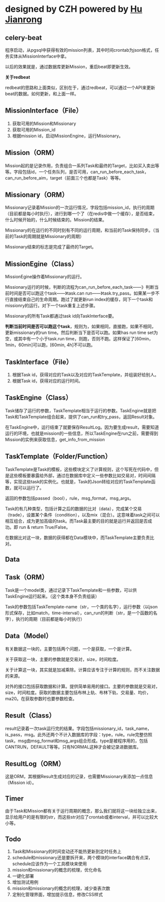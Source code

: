 # designed by CZH powered by [Hu Jianrong](https://github.com/capacitanceHu)

## celery-beat

程序启动，从pgsql中获得有效的mission列表，其中时间crontab为json格式，任务实体从MissionInterface中拿。

以后的效果就是，通过数据库更新Mission，重启beat即更新生效。

**关于redbeat**

redbeat的思路和上面类似，区别在于，通过redbeat，可以通过一个API来更新beat的数据。如何更新，和上面一样。

## MissionInterface（File）

1. 获取可用的Mission和Missionary
2. 获取可用的Mission_id
3. 根据mission id，启动MissionEngine，运行Missionary。

## Mission（ORM）

Mission起的是记录作用，负责组合一系列Task和最终的Target，比如买入卖出等等。字段包括id，一个任务队列，是否可用，can_run_before_each_task，can_run_before_aim，target（前面三个也都是Task）等等。

## Missionary（ORM）

Missionary记录着Mission的一次运行情况，字段包括mission_id，执行的周期（目前都是每小时执行），进行到哪一个了（在redis中做一个缓存），是否结束，什么时候开始的，什么时候结束的。Mission的结果。

Missionary的在运行的不同时刻有不同的运行周期，和当前的Task保持同步。（当前的Task的周期就是Missionary的周期）

Missionary结束的标志是完成了最终的Target。

## MissionEgine（Class）

MissionEgine操作着Missionary的运行。

Missionary运行的时候，判断的流程为can_run_before_each_task——》判断当前时间是否可以跑这个task——》task.can run——》task.try_pass。如果某一步不行直接结束自己的生命周期。跑过了就更新run index的缓存，同下一个task和missionry的运行。对下一个task重复上述步骤。

Missionary的所有Task都通过task id向TaskInterface要。

**判断当前时间是否可以跑这个task**，规则为，如果相同，直接跑，如果不相同，更新missionary的run time。然后判断当下是否可以跑。如果has run time set为空，或其中有一个小于task.run time，则跑，否则不跑。这样保证了[60min，1min，60min]可以跑，[60min, 4h]不可以跑。

## TaskInterface（File）

1. 根据Task id，获得对应的Task以及对应的TaskTemplate，并组装好给别人。
2. 根据Task id，获得对应的运行时间。

## TaskEngine（Class）

Task储存了运行的参数，TaskTemplate相当于运行的参数。TaskEngine就是把Task和TaskTemplate组合起来，提供了can_run和try_pass，返回Result对象。

在TaskEngine中，运行结束了就要保存ResultLog。因为要生成result，需要知道运行的环境，也就是mission的一些信息，所以TaskEngine在run之前，需要得到Mission的实例来获取信息，get_info_from_mission

## TaskTemplate（Folder/Function）

TaskTemplate是Task的模板，这些模块定义了计算规则，这个写死在代码中，但是这些模板要暴露给外部，通过在数据库中定义一些参数比如交易对，时间间隔等，实现这些task的实例化。也就是，Task的Json转给对应的TaskTemplate函数，就可以运行了。

返回的参数包括passed（bool），rule，msg_format，msg_args。

Task的有几种类型，包括计算之后的数据的比对（data），完成某个交易（trade），设置某个条件（condition），以及mix（混合）。这意味着task之间可以相互组合，成为更加高级的task。而Task最主要的目的就是运行并返回是否成功。即 run & return True/False。

在数据比对这一块，数据的获得都在Data模块中，而TaskTemplate主要负责比对。

## Data

## Task（ORM）

Task是一个model类，通过记录下TaskTemplate和一些参数，可以供TaskEngine运行起来。（这个类本身不负责组装）

Task的参数包括TaskTemplate-name（str，一个类的名字），运行参数（以json形式保存，比如match，time-interval），can_run的判断（str，是一个函数的名字），执行的周期（目前都是每小时执行）

## Data（Model）

有关数据这一块的，主要包括两个问题，一个是获取，一个是计算。

关于获取这一块，主要的参数就是交易对，size，时间粒度。

关于计算这一块，其实就是加减乘除。计算应该专注于计算的规则，而不关注数据的来源。

对外的接口包括获取数据和计算。提供简单易用的接口。主要的参数就是交易对，size，时间粒度。获取的数据主要包括布林上轨、布林下轨、交易量、均价，ma20。在获取参数时也要参数检查。

## Result（Class）

result记录着一次task运行完的结果。字段包括missionary_id，task_name，is_pass，msg。此外还两个不计入数据库的字段：type，rule。rule完整仿照task，msg由msg_format和msg_args组合形成。type是被程序用的，包括CANTRUN，DEFAULT等等。只有NORMAL这种才会被记录进数据库。

## ResultLog（ORM）

这是ORM，其根据Result生成对应的记录，也需要Missionary来添加一点信息（Mission id）。

## Timer

由于Task和Mission都有关于运行周期的概念，那么我们就将这一块给独立出来，显示给用户的是有限的str，而这些str对应了crontab或者interval，并可以比较大小等。

## Todo

1. Task和Missionary的时间变动还不能热更新到定时任务上
2. schedule和missionary还是要拆开来，两个模块的interface耦合有点深，schedule应该作为一个工具模块来使用
3. mission和missionary的概念的梳理，优化命名
4. 一键化部署
5. 增加测试用例
6. mission和missionary的概念的梳理，减少查表次数
7. 定制化管理界面，增加提示信息，修改CSS样式
